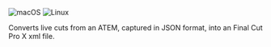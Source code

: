 ![macOS](https://img.shields.io/badge/os-macOS-green.svg?style=flat)
![Linux](https://img.shields.io/badge/os-linux-green.svg?style=flat)

Converts live cuts from an ATEM, captured in JSON format, into an Final Cut Pro X xml file.
